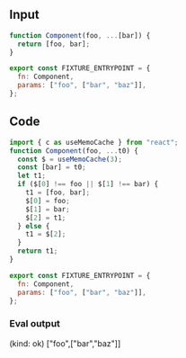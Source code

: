 
## Input

```javascript
function Component(foo, ...[bar]) {
  return [foo, bar];
}

export const FIXTURE_ENTRYPOINT = {
  fn: Component,
  params: ["foo", ["bar", "baz"]],
};

```

## Code

```javascript
import { c as useMemoCache } from "react";
function Component(foo, ...t0) {
  const $ = useMemoCache(3);
  const [bar] = t0;
  let t1;
  if ($[0] !== foo || $[1] !== bar) {
    t1 = [foo, bar];
    $[0] = foo;
    $[1] = bar;
    $[2] = t1;
  } else {
    t1 = $[2];
  }
  return t1;
}

export const FIXTURE_ENTRYPOINT = {
  fn: Component,
  params: ["foo", ["bar", "baz"]],
};

```
      
### Eval output
(kind: ok) ["foo",["bar","baz"]]